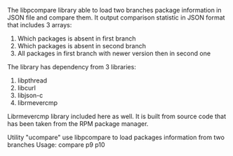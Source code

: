 The libpcompare library able to load two branches package information in JSON file and compare them.
It output comparison statistic in JSON format that includes 3 arrays:
 1. Which packages is absent in first branch
 2. Which packages is absent in second branch
 3. All packages in first branch with newer version then in second one

The library has dependency from 3 libraries:
1. libpthread
2. libcurl
3. libjson-c
4. librmevercmp

Librmevercmp library included here as well. It is built from source code that has been taken from the RPM package manager.

Utility "ucompare" use libpcompare to load packages information from two branches
Usage:
 compare p9 p10

